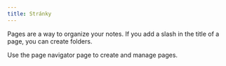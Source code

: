 ```yaml
---
title: Stránky
---
```


Pages are a way to organize your notes.
If you add a slash in the title of a page, you can create folders.

Use the page navigator page to create and manage pages.
